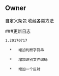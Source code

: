 ## Owner
自定义架包 收藏各类方法

###更新日志

    1.20170717

      *   增加判断字符串

      *   增加识别文件编码

      *   增加一个反射
